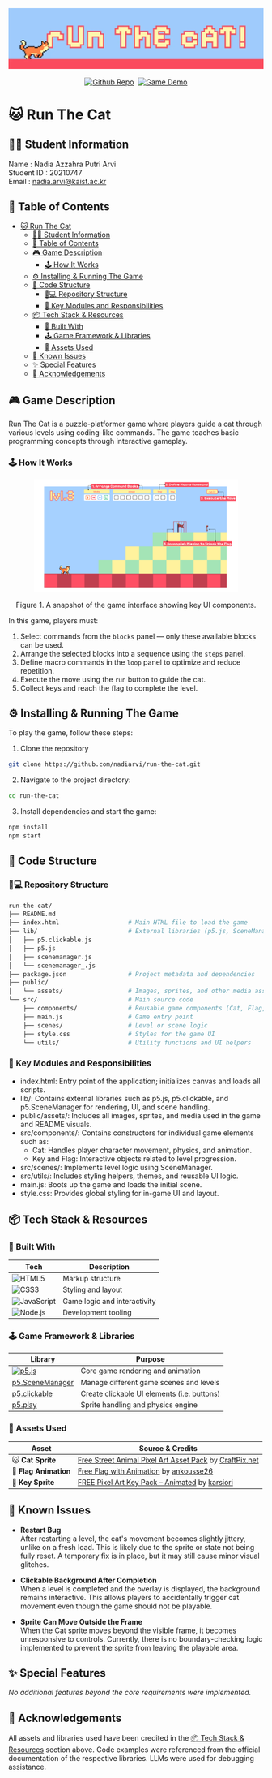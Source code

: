 ![Run The Cat Banner](public/assets/docs/header.webp)

<div style="display: flex; justify-content: center; align-items: center; gap: 8px;">
  <a href="https://github.com/nadiarvi/run-the-cat">
    <img src="https://img.shields.io/badge/github-repo?logo=github&label=Project%20Repository" alt="Github Repo">
  </a>
  <a href="https://youtu.be/VV65VTHZCwg">
    <img src="https://img.shields.io/badge/YouTube-Game%20Demo-FF0000?logo=youtube&logoColor=white" alt="Game Demo">
  </a>
</div>

# 🐱 Run The Cat 

## 👩‍💻 Student Information
Name : Nadia Azzahra Putri Arvi  
Student ID : 20210747  
Email : nadia.arvi@kaist.ac.kr 

## 📃 Table of Contents
- [🐱 Run The Cat](#-run-the-cat)
  - [👩‍💻 Student Information](#-student-information)
  - [📃 Table of Contents](#-table-of-contents)
  - [🎮 Game Description](#-game-description)
    - [🕹️ How It Works](#️-how-it-works)
  - [⚙️ Installing \& Running The Game](#️-installing--running-the-game)
  - [🔧 Code Structure](#-code-structure)
    - [🐙💻 Repository Structure](#-repository-structure)
    - [🧩 Key Modules and Responsibilities](#-key-modules-and-responsibilities)
  - [📦 Tech Stack \& Resources](#-tech-stack--resources)
    - [🔧 Built With](#-built-with)
    - [🕹️ Game Framework \& Libraries](#️-game-framework--libraries)
    - [🎨 Assets Used](#-assets-used)
  - [🐛 Known Issues](#-known-issues)
  - [✨ Special Features](#-special-features)
  - [🙏 Acknowledgements](#-acknowledgements)



## 🎮 Game Description
Run The Cat is a puzzle-platformer game where players guide a cat through various levels using coding-like commands. The game teaches basic programming concepts through interactive gameplay.

### 🕹️ How It Works
<div align="center">
  <img src="public/assets/docs/game_snippets.png" alt="Snippet of the Game" width="80%"/>
  <p>Figure 1. A snapshot of the game interface showing key UI components.<br>
</div>

In this game, players must:
1. Select commands from the `blocks` panel — only these available blocks can be used.
2. Arrange the selected blocks into a sequence using the `steps` panel.
3. Define macro commands in the `loop` panel to optimize and reduce repetition.
4. Execute the move using the `run` button to guide the cat.
5. Collect keys and reach the flag to complete the level.

## ⚙️ Installing & Running The Game
To play the game, follow these steps:

1. Clone the repository
```bash
git clone https://github.com/nadiarvi/run-the-cat.git
```

2. Navigate to the project directory:
```bash
cd run-the-cat
```

3. Install dependencies and start the game:
```bash
npm install
npm start
```
## 🔧 Code Structure
### 🐙💻 Repository Structure
```bash
run-the-cat/
├── README.md
├── index.html                   # Main HTML file to load the game
├── lib/                         # External libraries (p5.js, SceneManager, etc.)
│   ├── p5.clickable.js          
│   ├── p5.js                    
│   ├── scenemanager.js          
│   └── scenemanager_.js         
├── package.json                 # Project metadata and dependencies
├── public/
│   └── assets/                  # Images, sprites, and other media assets
└── src/                         # Main source code
    ├── components/              # Reusable game components (Cat, Flag, etc.)
    ├── main.js                  # Game entry point
    ├── scenes/                  # Level or scene logic
    ├── style.css                # Styles for the game UI
    └── utils/                   # Utility functions and UI helpers
```

### 🧩 Key Modules and Responsibilities
- index.html: Entry point of the application; initializes canvas and loads all scripts.
- lib/: Contains external libraries such as p5.js, p5.clickable, and p5.SceneManager for rendering, UI, and scene handling.
- public/assets/: Includes all images, sprites, and media used in the game and README visuals.
- src/components/: Contains constructors for individual game elements such as:
  - Cat: Handles player character movement, physics, and animation.
  - Key and Flag: Interactive objects related to level progression.
- src/scenes/: Implements level logic using SceneManager.
- src/utils/: Includes styling helpers, themes, and reusable UI logic.
- main.js: Boots up the game and loads the initial scene.
- style.css: Provides global styling for in-game UI and layout.


## 📦 Tech Stack & Resources

### 🔧 Built With

| Tech | Description |
|------|-------------|
| ![HTML5](https://img.shields.io/badge/HTML5-E34F26?logo=html5&logoColor=white) | Markup structure |
| ![CSS3](https://img.shields.io/badge/CSS3-1572B6?logo=css3&logoColor=white) | Styling and layout |
| ![JavaScript](https://img.shields.io/badge/JavaScript-F7DF1E?logo=javascript&logoColor=black) | Game logic and interactivity |
| ![Node.js](https://img.shields.io/badge/Node.js-339933?logo=node.js&logoColor=white) | Development tooling |

### 🕹️ Game Framework & Libraries

| Library | Purpose |
|---------|---------|
| [![p5.js](https://img.shields.io/badge/p5.js-EA4AAA?logo=p5.js&logoColor=white)](https://p5js.org/) | Core game rendering and animation |
| [p5.SceneManager](https://github.com/mveteanu/p5.SceneManager) | Manage different game scenes and levels |
| [p5.clickable](https://github.com/Lartu/p5.clickable) | Create clickable UI elements (i.e. buttons) |
| [p5.play](https://p5play.org/) | Sprite handling and physics engine |

### 🎨 Assets Used

| Asset | Source & Credits |
|-------|------------------|
| 🐱 **Cat Sprite** | [Free Street Animal Pixel Art Asset Pack](https://craftpix.net/freebies/free-street-animal-pixel-art-asset-pack/?num=1&count=301&sq=cat&pos=4) by [CraftPix.net](https://craftpix.net) |
| 🚩 **Flag Animation** | [Free Flag with Animation](https://ankousse26.itch.io/free-flag-with-animation) by [ankousse26](https://ankousse26.itch.io) |
| 🔑 **Key Sprite** | [FREE Pixel Art Key Pack – Animated](https://karsiori.itch.io/pixel-art-key-pack-animated) by [karsiori](https://karsiori.itch.io) |


## 🐛 Known Issues
- **Restart Bug**  
  After restarting a level, the cat's movement becomes slightly jittery, unlike on a fresh load. This is likely due to the sprite or state not being fully reset. A temporary fix is in place, but it may still cause minor visual glitches.

- **Clickable Background After Completion**  
  When a level is completed and the overlay is displayed, the background remains interactive. This allows players to accidentally trigger cat movement even though the game should not be playable.

- **Sprite Can Move Outside the Frame**  
  When the Cat sprite moves beyond the visible frame, it becomes unresponsive to controls. Currently, there is no boundary-checking logic implemented to prevent the sprite from leaving the playable area.

## ✨ Special Features

_No additional features beyond the core requirements were implemented._

## 🙏 Acknowledgements

All assets and libraries used have been credited in the [📦 Tech Stack & Resources](#-tech-stack--resources) section above. Code examples were referenced from the official documentation of the respective libraries. LLMs were used for debugging assistance.
